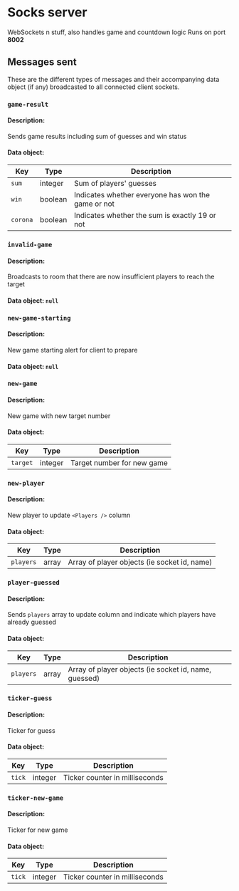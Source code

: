 # Socks server

WebSockets n stuff, also handles game and countdown logic
Runs on port **8002**

## Messages sent

These are the different types of messages and their accompanying data object (if any) broadcasted to all connected client sockets.

### `game-result`

#### **Description:**

Sends game results including sum of guesses and win status

#### **Data object:**

| Key | Type | Description|
|---|---|---|
| `sum` | integer | Sum of players' guesses |
| `win` | boolean | Indicates whether everyone has won the game or not |
| `corona` | boolean | Indicates whether the sum is exactly 19 or not |


### `invalid-game`

#### **Description:**

Broadcasts to room that there are now insufficient players to reach the target

#### **Data object:** `null`

### `new-game-starting`

#### **Description:**

New game starting alert for client to prepare

#### **Data object:** `null`

### `new-game`

#### **Description:**

New game with new target number

#### **Data object:**

| Key | Type | Description|
|---|---|---|
| `target` | integer | Target number for new game |

### `new-player`

#### **Description:**

New player to update `<Players />` column

#### **Data object:**

| Key | Type | Description|
|---|---|---|
| `players` | array | Array of player objects (ie socket id, name) |

### `player-guessed`

#### **Description:**

Sends `players` array to update column and indicate which players have already guessed

#### **Data object:**

| Key | Type | Description|
|---|---|---|
| `players` | array | Array of player objects (ie socket id, name, guessed) |

### `ticker-guess`

#### **Description:**

Ticker for guess

#### **Data object:**

| Key | Type | Description|
|---|---|---|
| `tick` | integer | Ticker counter in milliseconds |

### `ticker-new-game`

#### **Description:**

Ticker for new game

#### **Data object:**

| Key | Type | Description|
|---|---|---|
| `tick` | integer | Ticker counter in milliseconds |
